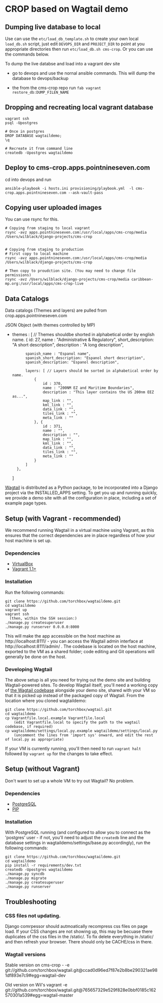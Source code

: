 CROP based on Wagtail demo
=======================

## Dumping live database to local

Use can use the `etc/load_db_template.sh` to create your own local `load_db.sh` script, just edit `DEVOPS_DIR` and `PROJECT_DIR` to point at you appropriate directories then run `etc/load_db.sh cms-crop`. Or you can use the commands below.

To dump the live databse and load into a vagrant dev site

* go to devops and use the nornal ansible commands. This will dump the database to devops/backup

* the from the cms-crop repo run `fab vagrant restore_db:DUMP_FILEN_NAME`


## Dropping and recreating local vagrant database

```
vagrant ssh
psql -Upostgres 

# Once in postgres
DROP DATABASE wagtaildemo;
\q

# Recreate it from command line
createdb -Upostgres wagtaildemo
```

## Deploy to cms-crop.apps.pointnineseven.com
cd into devops and run

```
ansible-playbook -i hosts.ini provisioning/playbook.yml  -l cms-crop.apps.pointnineseven.com --ask-vault-pass
```

## Copying user uploaded images

You can use rsync for this. 

```
# Copying from staging to local vagrant
rsync -avz apps.pointnineseven.com:/usr/local/apps/cms-crop/media /Users/wilblack/django-projects/cms-crop


# Copying from staging to production
# First copy to local machine
rsync -avz apps.pointnineseven.com:/usr/local/apps/cms-crop/media /Users/wilblack/django-projects/cms-crop

# Then copy to proudction site. (You may need to change file permissions)
rsync -avz /Users/wilblack/django-projects/cms-crop/media caribbean-mp.org:/usr/local/apps/cms-crop-live
```

## Data Catalogs

Data catalogs (Themes and layers) are pulled from crop.apps.pointnineseven.com

JSON Object (with themes controlled by MP)

- themes : [  // Themes shouldbe shorted in alphabetical order by english name.
        {
            id: 27,
            name : "Administrative & Regulatory",
            short_description: "A short description",
            description : "A long description",

            spanish_name : "Espanol name",
            spanish_short_description: "Espanol short description",
            spanish_description: "Espanol description",

            layers: [ // Layers should be sorted in alphabetical order by name.
                {
                    id : 370,
                    name : "200NM EZ and Maritime Boundaries",
                    description : "This layer contains the US 200nm EEZ as...",
                    map_link : "",
                    kml_link : "",
                    data_link : "",
                    tiles_link : "",
                    meta_link : ""
                }, {
                    id : 371,
                    name : "",
                    description : "",
                    map_link : "",
                    kml_link : "",
                    data_link : "",
                    tiles_link : "",
                    meta_link : ""
                }
            ]
        },
    ]






[Wagtail](http://wagtail.io) is distributed as a Python package, to be incorporated into a Django project via the INSTALLED_APPS setting. To get you up and running quickly, we provide a demo site with all the configuration in place, including a set of example page types.

Setup (with Vagrant - recommended)
-----

We recommend running Wagtail in a virtual machine using Vagrant, as this ensures that the correct dependencies are in place regardless of how your host machine is set up.

### Dependencies
* [VirtualBox](https://www.virtualbox.org/)
* [Vagrant 1.1+](http://www.vagrantup.com)

### Installation
Run the following commands:

    git clone https://github.com/torchbox/wagtaildemo.git
    cd wagtaildemo
    vagrant up
    vagrant ssh
      (then, within the SSH session:)
    ./manage.py createsuperuser
    ./manage.py runserver 0.0.0.0:8000

This will make the app accessible on the host machine as http://localhost:8111/ - you can access the Wagtail admin interface at http://localhost:8111/admin/ . The codebase is located on the host
machine, exported to the VM as a shared folder; code editing and Git operations will generally be done on the host.

### Developing Wagtail
The above setup is all you need for trying out the demo site and building Wagtail-powered sites. To develop Wagtail itself, you'll need a working copy of [the Wagtail codebase](https://github.com/torchbox/wagtail) alongside your demo site, shared with your VM so that it is picked up instead of the packaged copy of Wagtail. From the location where you cloned wagtaildemo:

    git clone https://github.com/torchbox/wagtail.git
    cd wagtaildemo
    cp Vagrantfile.local.example Vagrantfile.local
        (edit Vagrantfile.local to specify the path to the wagtail codebase, if required)
    cp wagtaildemo/settings/local.py.example wagtaildemo/settings/local.py
        (uncomment the lines from 'import sys' onward, and edit the rest of local.py as appropriate)
    
If your VM is currently running, you'll then need to run `vagrant halt` followed by `vagrant up` for the changes to take effect.

Setup (without Vagrant)
-----
Don't want to set up a whole VM to try out Wagtail? No problem.

### Dependencies
* [PostgreSQL](http://www.postgresql.org)
* [PIP](https://github.com/pypa/pip)

### Installation

With PostgreSQL running (and configured to allow you to connect as the 'postgres' user - if not, you'll need to adjust the `createdb` line and the database settings in wagtaildemo/settings/base.py accordingly), run the following commands:

    git clone https://github.com/torchbox/wagtaildemo.git
    cd wagtaildemo
    pip install -r requirements/dev.txt
    createdb -Upostgres wagtaildemo
    ./manage.py syncdb
    ./manage.py migrate
    ./manage.py createsuperuser
    ./manage.py runserver


## Troubleshooting

### CSS files not updating.
Django comrpessor should autmoatically recompress css files on page load. If your CSS changes are not showing up, this may be becuase there duplicates of the css files in the /static/. To fix delete everything in /static/ and then refresh your browser. There should only be CACHE/css in there. 



### Wagtail versions

Stable version on cms-crop - -e git://github.com/torchbox/wagtail.git@ccad0d96ed7f87e2b8be290321ae981df893e7c9#egg=wagtail-dev


Old version on Wil's vagrant 
-e git://github.com/torchbox/wagtail.git@765657329e529f828e0bbf0185c162570301a539#egg=wagtail-master
